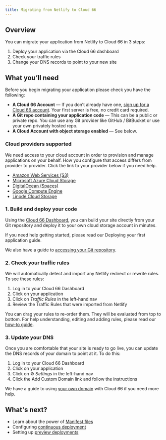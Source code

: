 ```yaml
---
title: Migrating from Netlify to Cloud 66
---
```


## Overview

You can migrate your application from Netlify to Cloud 66 in 3 steps:

1. Deploy your application via the Cloud 66 dashboard
2. Check your traffic rules
3. Change your DNS records to point to your new site

## What you’ll need

Before you begin migrating your application please check you have the following:

- **A Cloud 66 Account** — If you don’t already have one, [sign up for a Cloud 66 account](https://app.cloud66.com/users/sign_up). Your first server is free, no credit card required. 
- **A Git repo containing your application code** — This can be a public or private repo. You can use any Git provider like GitHub / BitBucket or use your own privately hosted repo.
- **A Cloud Account with object storage enabled** — See below.

### Cloud providers supported

We need access to your cloud account in order to provision and manage applications on your behalf. How you configure that access differs from provider to provider. Click the link to your provider below if you need help.

- [Amazon Web Services (S3)](/docs/build-and-config/adding-a-cloud-provider)
- [Microsoft Azure Cloud Storage](/docs/build-and-config/adding-a-cloud-provider)
- [DigitalOcean (Spaces)](/docs/build-and-config/adding-a-cloud-provider)
- [Google Compute Engine](/docs/build-and-config/adding-a-cloud-provider)
- [Linode Cloud Storage](/docs/build-and-config/adding-a-cloud-provider)

### 1. Build and deploy your code

Using the [Cloud 66 Dashboard](https://app.cloud66.com/dashboard), you can build your site directly from your Git repository and deploy it to your own cloud storage account in minutes.

If you need help getting started, please read our Deploying your first application guide.

We also have a guide to [accessing your Git repository](/docs/cloud-66-101/access-your-code).

### 2. Check your traffic rules

We will automatically detect and import any Netlify redirect or rewrite rules. To see these rules:

1. Log in to your Cloud 66 Dashboard
2. Click on your application
3. Click on *Traffic Rules* in the left-hand nav 
4. Review the Traffic Rules that were imported from Netlify

You can drag your rules to re-order them. They will be evaluated from top to bottom. For help understanding, editing and adding rules, please read our [how-to guide](/docs/networking/using-traffic-rules-to-route-traffic). 

### 3. Update your DNS

Once you are comfortable that your site is ready to go live, you can update the DNS records of your domain to point at it. To do this:

1. Log in to your Cloud 66 Dashboard
2. Click on your application
3. Click on ⚙️ *Settings* in the left-hand nav 
4. Click the Add Custom Domain link and follow the instructions

We have a guide to using [your own domain](/docs/networking/configure-dns) with Cloud 66 if you need more help.

## What's next?

- Learn about the power of [Manifest files](/docs/manifest/building-a-manifest-file#manifest-tutorial)
- Configuring [continuous deployment](/docs/deployment/continuous-deployment)
- Setting up [preview deployments](/docs/deployment/preview-deployments)